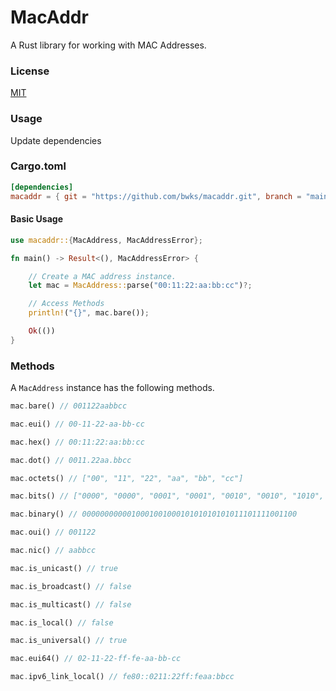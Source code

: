 # MacAddr

A Rust library for working with MAC Addresses.

### License 
[MIT](LICENSE)

### Usage
Update dependencies
### Cargo.toml
```toml
[dependencies]
macaddr = { git = "https://github.com/bwks/macaddr.git", branch = "main" }
```

#### Basic Usage
```rust
use macaddr::{MacAddress, MacAddressError};

fn main() -> Result<(), MacAddressError> {

    // Create a MAC address instance.
    let mac = MacAddress::parse("00:11:22:aa:bb:cc")?;

    // Access Methods
    println!("{}", mac.bare());

    Ok(())
}
```

### Methods
A `MacAddress` instance has the following methods.

```rust
mac.bare() // 001122aabbcc

mac.eui() // 00-11-22-aa-bb-cc

mac.hex() // 00:11:22:aa:bb:cc

mac.dot() // 0011.22aa.bbcc

mac.octets() // ["00", "11", "22", "aa", "bb", "cc"]

mac.bits() // ["0000", "0000", "0001", "0001", "0010", "0010", "1010", "1010", "1011", "1011", "1100", "1100"]

mac.binary() // 000000000001000100100010101010101011101111001100

mac.oui() // 001122

mac.nic() // aabbcc

mac.is_unicast() // true

mac.is_broadcast() // false

mac.is_multicast() // false

mac.is_local() // false

mac.is_universal() // true

mac.eui64() // 02-11-22-ff-fe-aa-bb-cc

mac.ipv6_link_local() // fe80::0211:22ff:feaa:bbcc
```